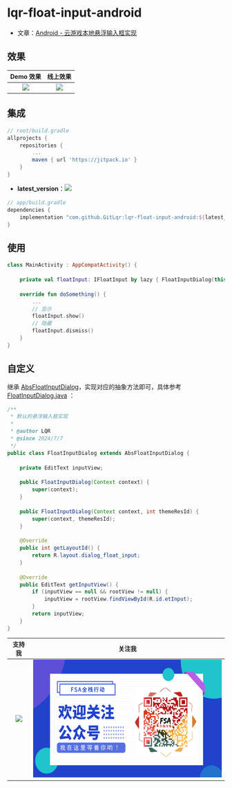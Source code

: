 # lqr-float-input-android

- 文章：[Android - 云游戏本地悬浮输入框实现](https://juejin.cn/post/7389077092137205812)

## 效果

|                                                            Demo 效果                                                            |                                                            线上效果                                                             |
| :-----------------------------------------------------------------------------------------------------------------------------: | :-----------------------------------------------------------------------------------------------------------------------------: |
| <img src="https://cdn.jsdelivr.net/gh/FullStackAction/PicBed@resource20230813121546/image/202407082349052.gif" height="500px"/> | <img src="https://cdn.jsdelivr.net/gh/FullStackAction/PicBed@resource20230813121546/image/202407082150048.gif" height="500px"/> |

## 集成

```gradle
// root/build.gradle
allprojects {
    repositories {
        ...
        maven { url 'https://jitpack.io' }
    }
}
```

- **latest_version**：![](https://img.shields.io/github/v/release/GitLqr/lqr-float-input-android.svg)

```gradle
// app/build.gradle
dependencies {
    implementation "com.github.GitLqr:lqr-float-input-android:${latest_version}"
}
```

## 使用

```kotlin
class MainActivity : AppCompatActivity() {

    private val floatInput: IFloatInput by lazy { FloatInputDialog(this) }

    override fun doSomething() {
        ...
        // 显示
        floatInput.show()
        // 隐藏
        floatInput.dismiss()
    }
}
```

## 自定义

继承 [AbsFloatInputDialog](https://github.com/GitLqr/lqr-float-input-android/blob/main/float-input/src/main/java/com/gitlqr/float_input/AbsFloatInputDialog.java)，实现对应的抽象方法即可，具体参考 [FloatInputDialog.java](https://github.com/GitLqr/lqr-float-input-android/blob/main/float-input/src/main/java/com/gitlqr/float_input/FloatInputDialog.java) ：

```java
/**
 * 默认的悬浮输入框实现
 *
 * @author LQR
 * @since 2024/7/7
 */
public class FloatInputDialog extends AbsFloatInputDialog {

    private EditText inputView;

    public FloatInputDialog(Context context) {
        super(context);
    }

    public FloatInputDialog(Context context, int themeResId) {
        super(context, themeResId);
    }

    @Override
    public int getLayoutId() {
        return R.layout.dialog_float_input;
    }

    @Override
    public EditText getInputView() {
        if (inputView == null && rootView != null) {
            inputView = rootView.findViewById(R.id.etInput);
        }
        return inputView;
    }
}

```

|                                                            支持我                                                             |                                                     关注我                                                      |
| :---------------------------------------------------------------------------------------------------------------------------: | :-------------------------------------------------------------------------------------------------------------: |
| <img height="272" src="https://cdn.jsdelivr.net/gh/FullStackAction/PicBed@resource20230813121546/image/202406172130257.jpg"/> | <img height="272" width="100%" src="https://github.com/LinXunFeng/LinXunFeng/raw/master/static/img/FSAQR.png"/> |
